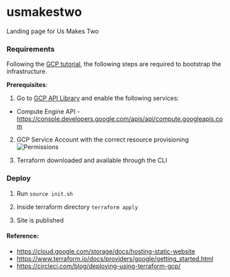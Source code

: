 # usmakestwo

Landing page for Us Makes Two

### Requirements

Following the [GCP tutorial](https://www.terraform.io/docs/providers/google/getting_started.html), the following steps are required to bootstrap the infrastructure.

**Prerequisites**:

1. Go to [GCP API Library](https://console.developers.google.com/apis/library) and enable the following services:

- Compute Engine API - https://console.developers.google.com/apis/api/compute.googleapis.com

2. GCP Service Account with the correct resource provisioning
![Permissions](https://github.com/telus/analytics-data-pipeline/blob/master/assets/service-account-permissions.png)

3. Terraform downloaded and available through the CLI

### Deploy

1. Run `source init.sh`

2. Inside terraform directory `terraform apply`

3. Site is published

#### Reference:

- https://cloud.google.com/storage/docs/hosting-static-website
- https://www.terraform.io/docs/providers/google/getting_started.html
- https://circleci.com/blog/deploying-using-terraform-gcp/